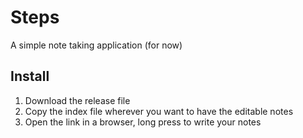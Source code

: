 # Steps

A simple note taking application (for now)

## Install

1. Download the release file
2. Copy the index file wherever you want to have the editable notes
3. Open the link in a browser, long press to write your notes
